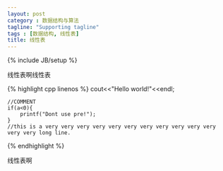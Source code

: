 ```yaml
---
layout: post
category : 数据结构与算法
tagline: "Supporting tagline"
tags : [数据结构, 线性表]
title: 线性表
---
```

{% include JB/setup %}

线性表啊线性表

{% highlight cpp linenos %}
    cout<<"Hello world!"<<endl;
    
    //COMMENT
    if(a<0){
        printf("Dont use pre!");
    }
    //this is a very very very very very very very very very very very very very long line.
{% endhighlight %}

线性表啊

